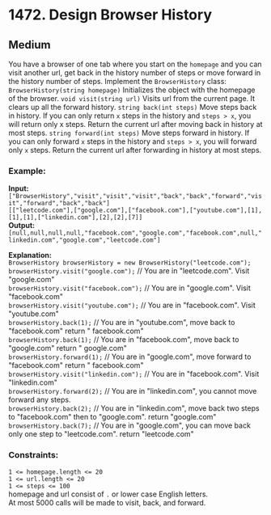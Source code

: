 # 1472. Design Browser History

## Medium

You have a browser of one tab where you start on the `homepage` and you can visit another url, get back in the history
number of steps or move forward in the history number of steps. Implement the `BrowserHistory` class:
`BrowserHistory(string homepage)` Initializes the object with the homepage of the browser.
`void visit(string url)` Visits url from the current page. It clears up all the forward history.
`string back(int steps)` Move steps back in history. If you can only return `x` steps in the history and `steps > x`,
you will return only x steps. Return the current url after moving back in history at most steps.
`string forward(int steps)` Move steps forward in history. If you can only forward `x` steps in the history
and `steps > x`, you will forward only `x` steps. Return the current url after forwarding in history at most steps.

### Example:
**Input:**  
`["BrowserHistory","visit","visit","visit","back","back","forward","visit","forward","back","back"]`  
`[["leetcode.com"],["google.com"],["facebook.com"],["youtube.com"],[1],[1],[1],["linkedin.com"],[2],[2],[7]]`  
**Output:**  
`[null,null,null,null,"facebook.com","google.com","facebook.com",null,"linkedin.com","google.com","leetcode.com"]`

**Explanation:**  
`BrowserHistory browserHistory = new BrowserHistory("leetcode.com");`  
`browserHistory.visit("google.com");`       // You are in "leetcode.com". Visit "google.com"  
`browserHistory.visit("facebook.com");`     // You are in "google.com". Visit "facebook.com"  
`browserHistory.visit("youtube.com");`      // You are in "facebook.com". Visit "youtube.com"  
`browserHistory.back(1);`                   // You are in "youtube.com", move back to "facebook.com" return " facebook.com"  
`browserHistory.back(1);`                   // You are in "facebook.com", move back to "google.com" return " google.com"  
`browserHistory.forward(1);`                // You are in "google.com", move forward to "facebook.com" return " facebook.com"  
`browserHistory.visit("linkedin.com");`     // You are in "facebook.com". Visit "linkedin.com"  
`browserHistory.forward(2);`                // You are in "linkedin.com", you cannot move forward any steps.  
`browserHistory.back(2);`                   // You are in "linkedin.com", move back two steps to "facebook.com" then to "google.com". return "google.com"  
`browserHistory.back(7);`                   // You are in "google.com", you can move back only one step to "leetcode.com". return "leetcode.com"

### Constraints:
`1 <= homepage.length <= 20`  
`1 <= url.length <= 20`  
`1 <= steps <= 100`  
homepage and url consist of `.` or lower case English letters.  
At most 5000 calls will be made to visit, back, and forward.  